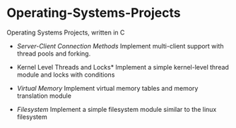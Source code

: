 # Operating-Systems-Projects
Operating Systems Projects, written in C

* *Server-Client Connection Methods*
Implement multi-client support with thread pools and forking.

* Kernel Level Threads and Locks*
Implement a simple kernel-level thread module and locks with conditions

* *Virtual Memory*
Implement virtual memory tables and memory translation module

* *Filesystem*
Implement a simple filesystem module similar to the linux filesystem
